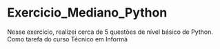 # Exercicio_Mediano_Python
Nesse exercício, realizei cerca de 5 questões de nível básico de Python. Como tarefa do curso Técnico em Informá
